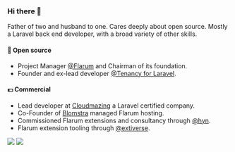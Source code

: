 ### Hi there 👋

Father of two and husband to one. Cares deeply about open source.
Mostly a Laravel back end developer, with a broad variety of other skills.

#### 🌲 Open source

- Project Manager [@Flarum](https://github.com/flarum) and Chairman of its foundation.
- Founder and ex-lead developer [@Tenancy for Laravel](https://github.com/tenancy).

#### 💵 Commercial

- Lead developer at [Cloudmazing](https://cloudmazing.nl) a Laravel certified company.
- Co-Founder of [Blomstra](https://blomstra.net) managed Flarum hosting.
- Commissioned Flarum extensions and consultancy through [@hyn](https://hyn.me).
- Flarum extension tooling through [@extiverse](https://extiverse.com).

![](https://github-readme-stats.vercel.app/api?username=luceos&show_icons=true&theme=radical)
![](https://github-profile-trophy.vercel.app/?username=luceos)
